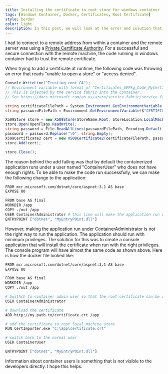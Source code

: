 ```yaml
---
title: Installing the certificate in root store for windows container
tags: [Windows Container, Docker, Certificates, Root Certificate]
style: border 
color: light 
description: In this post, we will look at the error and solution that we see when trying to install a certificate in root store for a windows container.
---
```


I had to connect to a remote address from within a container and the remote server was using a [Private Certificate Authority](https://searchsecurity.techtarget.com/definition/private-CA-private-PKI). For a successful and secure connection with the remote machine, the code running in windows container had to trust the remote certificate. 

When trying to add a certificate at runtime, the following code was throwing an error that reads "unable to open a store" or "access denied".

```csharp
Console.WriteLine("Trusting root CA");
// Environment variable with format of "Certificates_SFPkg_Code_MyCert1_PFX" will have path to the certificate file
// This is injected by the service fabric into the container. 
// See https://docs.microsoft.com/en-us/azure/service-fabric/service-fabric-securing-containers for more details.

string certificateFilePath = System.Environment.GetEnvironmentVariable("Certificates_SFPkg_Code_RootCACert_PFX");
string passwordFilePath = Environment.GetEnvironmentVariable($"CERTIFICATES_SFPkg_CODE_RootCACert_PASSWORD");

X509Store store = new X509Store(StoreName.Root, StoreLocation.LocalMachine);
store.Open(OpenFlags.ReadWrite);
string password = File.ReadAllLines(passwordFilePath, Encoding.Default)[0];
password = password.Replace("\0", string.Empty);
X509Certificate2 cert = new X509Certificate2(certificateFilePath, password);
store.Add(cert);

store.Close();
```

The reason behind the add failing was that by default the containerized application runs under a user named "ContainerUser" who does not have enough rights. To be able to make the code run successfully, we can make the following change to the application: 

```bash
FROM mcr.microsoft.com/dotnet/core/aspnet:3.1 AS base
EXPOSE 80

FROM base AS final
WORKDIR /app
COPY ./out /app
USER ContainerAdministrator # this line will make the application run under ContainerAdministrator and certificate add to Root store will work
ENTRYPOINT ["dotnet", "MyEntryPOint.dll"]
```

However, making the application run under ContainerAdministrator is not the right way to run the application. The application should run with minimum privileges. The solution for this was to create a console application that will install the certificate when run with the right privileges. The console program will have almost the same code as shown above. Here is how the docker file looked like: 

```bash
FROM mcr.microsoft.com/dotnet/core/aspnet:3.1 AS base
EXPOSE 80

FROM base AS final
WORKDIR /app
COPY ./out /app

# Swithch to container admin user so that the root certificate can be added 
USER ContainerAdministrator

# download the certificate
ADD http://my.path.to/certificate.crt /app

# add the certificate to root local machine store
RUN CertImporter.exe "C:\app\certificate.crt"

# switch back to the normal user
USER ContainerUser

ENTRYPOINT ["dotnet", "MyEntryPOint.dll"]
```

Information about container users is something that is not visible to the developers directly. I hope this helps.
